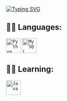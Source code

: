 <a href="https://git.io/typing-svg"><img src="https://readme-typing-svg.demolab.com?font=Fira+Code&pause=1000&color=964FF7&random=false&width=435&lines=Hi%2C+I'm+Maria.;Welcome+to+my+GitHub+profile." alt="Typing SVG" /></a>

## 👩‍💻 Languages:
<div >
	<code><img width="40" src="https://user-images.githubusercontent.com/25181517/183423507-c056a6f9-1ba8-4312-a350-19bcbc5a8697.png" alt="Python" title="Python"/></code>
	<code><img width="40" src="https://user-images.githubusercontent.com/25181517/183896128-ec99105a-ec1a-4d85-b08b-1aa1620b2046.png" alt="MySQL" title="MySQL"/></code>
</div>

## 👩‍💻 Learning:
<div >
	<code><img width="40" src="https://user-images.githubusercontent.com/25181517/117201156-9a724800-adec-11eb-9a9d-3cd0f67da4bc.png" alt="Java" title="Java"/></code>
</div>
<!-- Proudly created with GPRM ( https://gprm.itsvg.in ) -->
<!--
**MariaAma/MariaAma** is a ✨ _special_ ✨ repository because its `README.md` (this file) appears on your GitHub profile.


Here are some ideas to get you started:

- 🔭 I’m currently working on ...
- 🌱 I’m currently learning ...
- 👯 I’m looking to collaborate on ...
- 🤔 I’m looking for help with ...
- 💬 Ask me about ...
- 📫 How to reach me: ...
- 😄 Pronouns: ...
- ⚡ Fun fact: ...
-->
